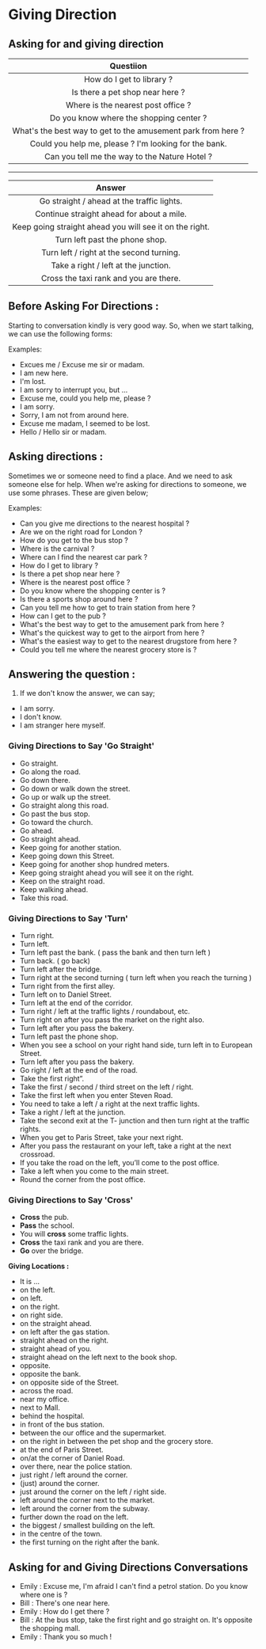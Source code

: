 # Giving Direction

## Asking for and giving direction

|                          Questiion                           |
| :----------------------------------------------------------: |
|                  How do I get to library ?                   |
|               Is there a pet shop near here ?                |
|              Where is the nearest post office ?              |
|           Do you know where the shopping center ?            |
| What's the best way to get to the amusement park from here ? |
|    Could you help me, please ? I'm looking for the bank.     |
|        Can you tell me the way to the Nature Hotel ?         |

---

|                         Answer                          |
| :-----------------------------------------------------: |
|       Go straight / ahead at the traffic lights.        |
|        Continue straight ahead for about a mile.        |
| Keep going straight ahead you will see it on the right. |
|             Turn left past the phone shop.              |
|        Turn left / right at the second turning.         |
|          Take a right / left at the junction.           |
|         Cross the taxi rank and you are there.          |

## Before Asking For Directions :

Starting to conversation kindly is very good way. So, when we start talking, we can use the following forms:

Examples:

- Excues me / Excuse me sir or madam.
- I am new here.
- I'm lost.
- I am sorry to interrupt you, but ...
- Excuse me, could you help me, please ?
- I am sorry.
- Sorry, I am not from around here.
- Excuse me madam, I seemed to be lost.
- Hello / Hello sir or madam.

## Asking directions :

Sometimes we or someone need to find a place.
And we need to ask someone else for help.
When we're asking for directions to someone, we use some phrases.
These are given below;

Examples:

- Can you give me directions to the nearest hospital ?
- Are we on the right road for London ?
- How do you get to the bus stop ?
- Where is the carnival ?
- Where can I find the nearest car park ?
- How do I get to library ?
- Is there a pet shop near here ?
- Where is the nearest post office ?
- Do you know where the shopping center is ?
- Is there a sports shop around here ?
- Can you tell me how to get to train station from here ?
- How can I get to the pub ?
- What's the best way to get to the amusement park from here ?
- What's the quickest way to get to the airport from here ?
- What's the easiest way to get to the nearest drugstore from here ?
- Could you tell me where the nearest grocery store is ?

## Answering the question :

1. If we don't know the answer, we can say;

- I am sorry.
- I don't know.
- I am stranger here myself.

### Giving Directions to Say 'Go Straight'

- Go straight.
- Go along the road.
- Go down there.
- Go down or walk down the street.
- Go up or walk up the street.
- Go straight along this road.
- Go past the bus stop.
- Go toward the church.
- Go ahead.
- Go straight ahead.
- Keep going for another station.
- Keep going down this Street.
- Keep going for another shop hundred meters.
- Keep going straight ahead you will see it on the right.
- Keep on the straight road.
- Keep walking ahead.
- Take this road.

### Giving Directions to Say 'Turn'

- Turn right.
- Turn left.
- Turn left past the bank. ( pass the bank and then turn left )
- Turn back. ( go back)
- Turn left after the bridge.
- Turn right at the second turning ( turn left when you reach the turning )
- Turn right from the first alley.
- Turn left on to Daniel Street.
- Turn left at the end of the corridor.
- Turn right / left at the traffic lights / roundabout, etc.
- Turn right on after you pass the market on the right also.
- Turn left after you pass the bakery.
- Turn left past the phone shop.
- When you see a school on your right hand side, turn left in to European Street.
- Turn left after you pass the bakery.
- Go right / left at the end of the road.
- Take the first right”.
- Take the first / second / third street on the left / right.
- Take the first left when you enter Steven Road.
- You need to take a left / a right at the next traffic lights.
- Take a right / left at the junction.
- Take the second exit at the T- junction and then turn right at the traffic rights.
- When you get to Paris Street, take your next right.
- After you pass the restaurant on your left, take a right at the next crossroad.
- If you take the road on the left, you’ll come to the post office.
- Take a left when you come to the main street.
- Round the corner from the post office.

### Giving Directions to Say 'Cross'

- **Cross** the pub.
- **Pass** the school.
- You will **cross** some traffic lights.
- **Cross** the taxi rank and you are there.
- **Go** over the bridge.

**Giving Locations :**

- It is …
- on the left.
- on left.
- on the right.
- on right side.
- on the straight ahead.
- on left after the gas station.
- straight ahead on the right.
- straight ahead of you.
- straight ahead on the left next to the book shop.
- opposite.
- opposite the bank.
- on opposite side of the Street.
- across the road.
- near my office.
- next to Mall.
- behind the hospital.
- in front of the bus station.
- between the our office and the supermarket.
- on the right in between the pet shop and the grocery store.
- at the end of Paris Street.
- on/at the corner of Daniel Road.
- over there, near the police station.
- just right / left around the corner.
- (just) around the corner.
- just around the corner on the left / right side.
- left around the corner next to the market.
- left around the corner from the subway.
- further down the road on the left.
- the biggest / smallest building on the left.
- in the centre of the town.
- the first turning on the right after the bank.

## Asking for and Giving Directions Conversations

- Emily : Excuse me, I'm afraid I can't find a petrol station. Do you know where one is ?
- Bill : There's one near here.
- Emily : How do I get there ?
- Bill : At the bus stop, take the first right and go straight on. It's opposite the shopping mall.
- Emily : Thank you so much !
